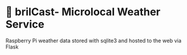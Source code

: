 # 🐡 brilCast- Microlocal Weather Service
Raspberry Pi weather data stored with sqlite3 and hosted to the web via Flask
